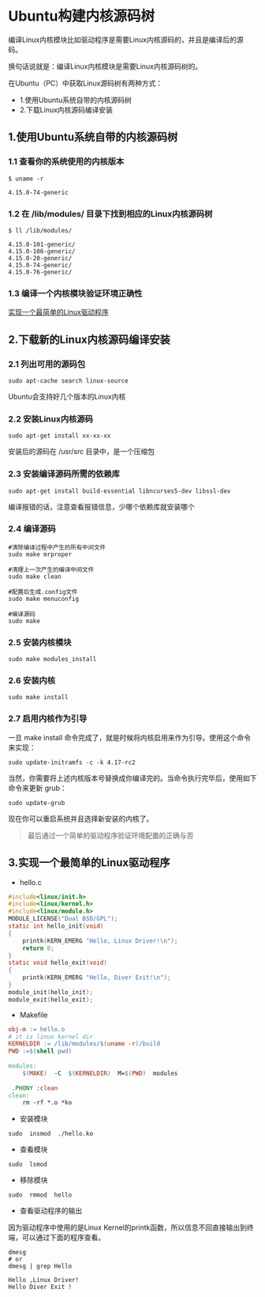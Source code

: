 # Ubuntu构建内核源码树

编译Linux内核模块比如驱动程序是需要Linux内核源码的，并且是编译后的源码。

换句话说就是：编译Linux内核模块是需要Linux内核源码树的。

在Ubuntu（PC）中获取Linux源码树有两种方式：

* 1.使用Ubuntu系统自带的内核源码树
* 2.下载Linux内核源码编译安装

## 1.使用Ubuntu系统自带的内核源码树

### 1.1 查看你的系统使用的内核版本

```shell
$ uname -r

4.15.0-74-generic
```
### 1.2 在 /lib/modules/ 目录下找到相应的Linux内核源码树

```shell
$ ll /lib/modules/

4.15.0-101-generic/
4.15.0-106-generic/
4.15.0-20-generic/
4.15.0-74-generic/
4.15.0-76-generic/
```

### 1.3 编译一个内核模块验证环境正确性

[实现一个最简单的Linux驱动程序](#jump)


## 2.下载新的Linux内核源码编译安装

### 2.1 列出可用的源码包
```shell
sudo apt-cache search linux-source
```
Ubuntu会支持好几个版本的Linux内核


### 2.2 安装Linux内核源码

```shell
sudo apt-get install xx-xx-xx
```

安装后的源码在 /usr/src 目录中，是一个压缩包

### 2.3 安装编译源码所需的依赖库
```
sudo apt-get install build-essential libncurses5-dev libssl-dev
```

编译报错的话，注意查看报错信息，少哪个依赖库就安装哪个

### 2.4 编译源码

```
#清除编译过程中产生的所有中间文件
sudo make mrproper

#清理上一次产生的编译中间文件
sudo make clean

#配置后生成.config文件
sudo make menuconfig

#编译源码
sudo make
```

### 2.5 安装内核模块

```
sudo make modules_install
```

### 2.6 安装内核

```
sudo make install
```

### 2.7 启用内核作为引导

一旦 make install 命令完成了，就是时候将内核启用来作为引导。使用这个命令来实现：
```
sudo update-initramfs -c -k 4.17-rc2
```

当然，你需要将上述内核版本号替换成你编译完的。当命令执行完毕后，使用如下命令来更新 grub：

```
sudo update-grub
```

现在你可以重启系统并且选择新安装的内核了。


> 最后通过一个简单的驱动程序验证环境配置的正确与否

## 3.<span id="jump">实现一个最简单的Linux驱动程序</span>

* hello.c
```c
#include<linux/init.h>
#include<linux/kernel.h>
#include<linux/module.h>
MODULE_LICENSE("Dual BSD/GPL");
static int hello_init(void)
{
	printk(KERN_EMERG "Hello, Linux Driver!\n");
	return 0;	
}
static void hello_exit(void)
{
	printk(KERN_EMERG "Hello, Diver Exit!\n");	
}
module_init(hello_init);
module_exit(hello_exit);
```

* Makefile
```makefile
obj-m := hello.o
# it is linux kernel dir
KERNELDIR := /lib/modules/$(uname -r)/build
PWD :=$(shell pwd)
  
modules:  
	$(MAKE)  -C  $(KERNELDIR)  M=$(PWD)  modules
 
 .PHONY :clean
clean:
	rm -rf *.o *ko
```

* 安装模块
```
sudo  insmod  ./hello.ko
```

* 查看模块
```
sudo  lsmod 
```

* 移除模块

```
sudo  rmmod  hello
```

* 查看驱动程序的输出

因为驱动程序中使用的是Linux Kernel的printk函数，所以信息不回直接输出到终端，可以通过下面的程序查看。

```
dmesg
# or
dmesg | grep Hello

Hello ,Linux Driver!
Hello Diver Exit !
```